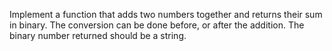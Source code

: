 Implement a function that adds two numbers together and returns their sum in binary. The conversion can be done before, or after the addition.
The binary number returned should be a string.